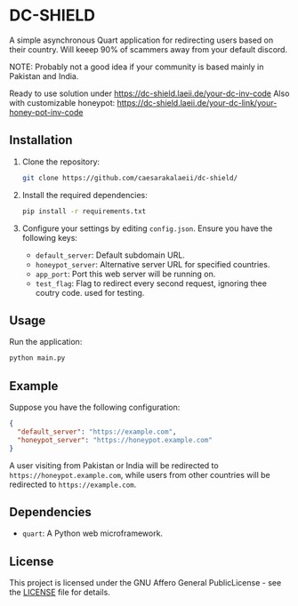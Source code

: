 # DC-SHIELD

A simple asynchronous Quart application for redirecting users based on their country.
Will keeep 90% of scammers away from your default discord.

NOTE: Probably not a good idea if your community is based mainly in Pakistan and India.

Ready to use solution under https://dc-shield.laeii.de/your-dc-inv-code
Also with customizable honeypot: https://dc-shield.laeii.de/your-dc-link/your-honey-pot-inv-code

## Installation

1. Clone the repository:

   ```bash
   git clone https://github.com/caesarakalaeii/dc-shield/
   ```

2. Install the required dependencies:

   ```bash
   pip install -r requirements.txt
   ```

4. Configure your settings by editing `config.json`. Ensure you have the following keys:

   - `default_server`: Default subdomain URL.
   - `honeypot_server`: Alternative server URL for specified countries.
   - `app_port`: Port this web server will be running on.
   - `test_flag`: Flag to redirect every second request, ignoring thee coutry code. used for testing.

## Usage

Run the application:

```bash
python main.py
```

## Example

Suppose you have the following configuration:

```json
{
  "default_server": "https://example.com",
  "honeypot_server": "https://honeypot.example.com"
}
```

A user visiting from Pakistan or India will be redirected to `https://honeypot.example.com`, while users from other countries will be redirected to `https://example.com`.

## Dependencies

- `quart`: A Python web microframework.

## License

This project is licensed under the GNU Affero General PublicLicense - see the [LICENSE](LICENSE) file for details.